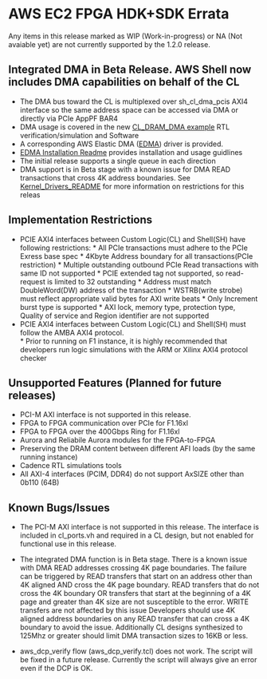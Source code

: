 
# AWS EC2 FPGA HDK+SDK Errata

Any items in this release marked as WIP (Work-in-progress) or NA (Not avaiable yet) are not currently supported by the 1.2.0 release.

## Integrated DMA in Beta Release. AWS Shell now includes DMA capabilities on behalf of the CL
* The DMA bus toward the CL is multiplexed over sh_cl_dma_pcis AXI4 interface so the same address space can be accessed via DMA or directly via PCIe AppPF BAR4 
* DMA usage is covered in the new [CL_DRAM_DMA example](./hdk/cl/examples/cl_dram_dma) RTL verification/simulation and Software 
* A corresponding AWS Elastic DMA ([EDMA](./sdk/linux_kernel_drivers/edma)) driver is provided.
* [EDMA Installation Readme](./sdk/linux_kernel_drivers/edma/edma_install.md) provides installation and usage guidlines
* The initial release supports a single queue in each direction
* DMA support is in Beta stage with a known issue for DMA READ transactions that cross 4K address boundaries.  See [Kernel_Drivers_README](./sdk/linux_kernel_drivers/edma/README.md) for more information on restrictions for this releas

## Implementation Restrictions

*    PCIE AXI4 interfaces between Custom Logic(CL) and Shell(SH) have following restrictions:
    *    All PCIe transactions must adhere to the PCIe Exress base spec
    *    4Kbyte Address boundary for all transactions(PCIe restriction)
    *    Multiple outstanding outbound PCIe Read transactions with same ID not supported
    *    PCIE extended tag not supported, so read-request is limited to 32 outstanding
    *    Address must match DoubleWord(DW) address of the transaction
    *    WSTRB(write strobe) must reflect appropriate valid bytes for AXI write beats
    *    Only Increment burst type is supported
    *    AXI lock, memory type, protection type, Quality of service and Region identifier are not supported
*    PCIE AXI4 interfaces between Custom Logic(CL) and Shell(SH) must follow the AMBA AXI4 protocol.  
    *    Prior to running on F1 instance, it is highly recommended that developers run logic simulations with the ARM or Xilinx AXI4 protocol checker  


## Unsupported Features (Planned for future releases)

* PCI-M AXI interface is not supported in this release.
* FPGA to FPGA communication over PCIe for F1.16xl
* FPGA to FPGA over the 400Gbps Ring for F1.16xl
* Aurora and Reliabile Aurora modules for the FPGA-to-FPGA 
* Preserving the DRAM content between different AFI loads (by the same running instance)
* Cadence RTL simulations tools
* All AXI-4 interfaces (PCIM, DDR4) do not support AxSIZE other than 0b110 (64B)

## Known Bugs/Issues

* The PCI-M AXI interface is not supported in this release.  The interface is included in cl_ports.vh and required in a CL design, but not enabled for functional use in this release.

* The integrated DMA function is in Beta stage.  There is a known issue with DMA READ addresses crossing 4K page boundaries.  The failure can be triggered by READ transfers that start on an address other than 4K aligned AND cross the 4K page boundary.  READ transfers that do not cross the 4K boundary OR transfers that start at the beginning of a 4K page and greater than 4K size are not susceptible to the error.  WRITE transfers are not affected by this issue Developers should use 4K aligned address boundaries on any READ transfer that can cross a 4K boundary to avoid the issue. Additionally CL designs synthesized to 125Mhz or greater should limit DMA transaction sizes to 16KB or less. 

* aws_dcp_verify flow (aws_dcp_verify.tcl) does not work.  The script will be fixed in a future release.  Currently the script will always give an error even if the DCP is OK.
